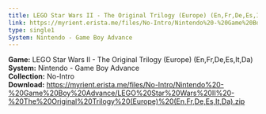 ```yaml
---
title: LEGO Star Wars II - The Original Trilogy (Europe) (En,Fr,De,Es,It,Da)
link: https://myrient.erista.me/files/No-Intro/Nintendo%20-%20Game%20Boy%20Advance/LEGO%20Star%20Wars%20II%20-%20The%20Original%20Trilogy%20(Europe)%20(En,Fr,De,Es,It,Da).zip
type: single1
System: Nintendo - Game Boy Advance
---
```

<b>Game:</b> LEGO Star Wars II - The Original Trilogy (Europe) (En,Fr,De,Es,It,Da)<br>
<b>System:</b> Nintendo - Game Boy Advance<br>
<b>Collection:</b> No-Intro<br>
<b>Download:</b> https://myrient.erista.me/files/No-Intro/Nintendo%20-%20Game%20Boy%20Advance/LEGO%20Star%20Wars%20II%20-%20The%20Original%20Trilogy%20(Europe)%20(En,Fr,De,Es,It,Da).zip